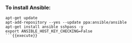 
### To install Ansible:

```
apt-get update
apt-add-repository --yes --update ppa:ansible/ansible
apt-get install ansible sshpass -y
export ANSIBLE_HOST_KEY_CHECKING=False
```{{execute}}

